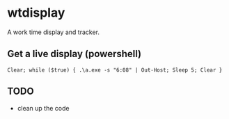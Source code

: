 # wtdisplay

A work time display and tracker.

## Get a live display (powershell)
```
Clear; while ($true) { .\a.exe -s "6:08" | Out-Host; Sleep 5; Clear }
```

## TODO
- clean up the code